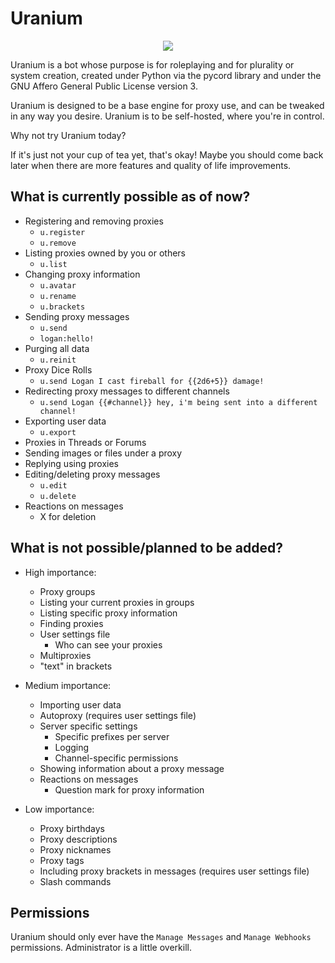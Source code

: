 # Uranium

<p align="center">
<img src="https://user-images.githubusercontent.com/121664679/212557903-5b82c02d-5ece-48f4-9d8a-15616137367b.png" />
</p>

Uranium is a bot whose purpose is for roleplaying and for plurality or system creation, created under Python via the pycord library and under the GNU Affero General Public License version 3.

Uranium is designed to be a base engine for proxy use, and can be tweaked in any way you desire. Uranium is to be self-hosted, where you're in control.

Why not try Uranium today? 

If it's just not your cup of tea yet, that's okay! Maybe you should come back later when there are more features and quality of life improvements.

## What is currently possible as of now?
* Registering and removing proxies
    * `u.register`
    * `u.remove`
* Listing proxies owned by you or others
    * `u.list`
* Changing proxy information
    * `u.avatar`
    * `u.rename`
    * `u.brackets`
* Sending proxy messages
    * `u.send`
    * `logan:hello!`
* Purging all data
    * `u.reinit`
* Proxy Dice Rolls
    * `u.send Logan I cast fireball for {{2d6+5}} damage!`
* Redirecting proxy messages to different channels
    * `u.send Logan {{#channel}} hey, i'm being sent into a different channel!`
* Exporting user data
    * `u.export`
* Proxies in Threads or Forums
* Sending images or files under a proxy
* Replying using proxies
* Editing/deleting proxy messages
    * `u.edit`
    * `u.delete`
* Reactions on messages
    * X for deletion

## What is not possible/planned to be added?
* High importance:
    * Proxy groups
    * Listing your current proxies in groups
    * Listing specific proxy information
    * Finding proxies
    * User settings file
        * Who can see your proxies
    * Multiproxies
    * "text" in brackets
    
* Medium importance:
    * Importing user data
    * Autoproxy (requires user settings file)
    * Server specific settings
        * Specific prefixes per server
        * Logging
        * Channel-specific permissions
    * Showing information about a proxy message
    * Reactions on messages
        * Question mark for proxy information

* Low importance:
    * Proxy birthdays
    * Proxy descriptions
    * Proxy nicknames
    * Proxy tags
    * Including proxy brackets in messages (requires user settings file)
    * Slash commands

## Permissions

Uranium should only ever have the `Manage Messages` and `Manage Webhooks` permissions. Administrator is a little overkill.